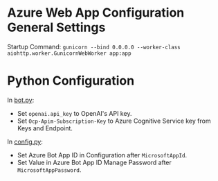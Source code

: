 # Azure Web App Configuration General Settings

Startup Command: `gunicorn --bind 0.0.0.0 --worker-class aiohttp.worker.GunicornWebWorker app:app`

# Python Configuration

In [bot.py](dinspire/bot.py):

- Set `openai.api_key` to OpenAI's API key.
- Set `Ocp-Apim-Subscription-Key` to Azure Cognitive Service key from Keys and Endpoint.

In [config.py](dinspire/config.py):

- Set Azure Bot App ID in Configuration after `MicrosoftAppId`.
- Set Value in Azure Bot App ID Manage Password after `MicrosoftAppPassword`.
